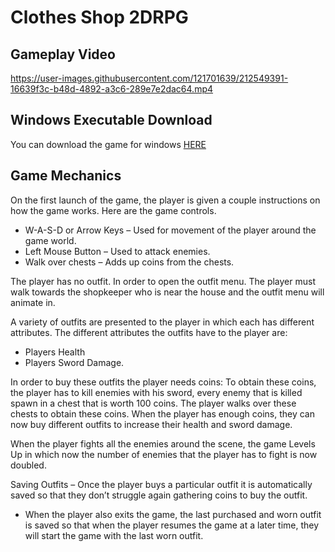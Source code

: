 # Clothes Shop 2DRPG

## Gameplay Video

https://user-images.githubusercontent.com/121701639/212549391-16639f3c-b48d-4892-a3c6-289e7e2dac64.mp4

## Windows Executable Download
You can download the game for windows [HERE](https://drive.google.com/file/d/1fUyKnu8mXoSnRKdqzF3y3BvXmBueW1uQ)

## Game Mechanics

On the first launch of the game, the player is given a couple instructions on how the game works. Here are the game controls.

- W-A-S-D or Arrow Keys – Used for movement of the player around the game world.
- Left Mouse Button – Used to attack enemies.
- Walk over chests – Adds up coins from the chests.

The player has no outfit. In order to open the outfit menu. The player must walk towards the shopkeeper who is near the house and the outfit menu will animate in.

A variety of outfits are presented to the player in which each has different attributes. The different attributes the outfits have to the player are:
- Players Health
- Players Sword Damage.

In order to buy these outfits the player needs coins:
To obtain these coins, the player has to kill enemies with his sword, every enemy that is killed spawn in a chest that is worth 100 coins.
The player walks over these chests to obtain these coins.
When the player has enough coins, they can now buy different outfits to increase their health and sword damage.

When the player fights all the enemies around the scene, the game Levels Up in which now the number of enemies that the player has to fight is now doubled.

Saving Outfits – Once the player buys a particular outfit it is automatically saved so that they don’t struggle again gathering coins to buy the outfit.
- When the player also exits the game, the last purchased and worn outfit is saved so that when the player resumes the game at a later time, they will start the game with the last worn outfit.
